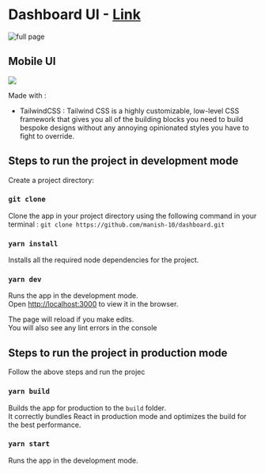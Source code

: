 # Dashboard UI - [Link](https://incubate-task.vercel.app)

![full page](https://cdn.discordapp.com/attachments/834885306770915409/856030767829876766/dashboard.gif)

## Mobile UI

<img src="https://media.discordapp.net/attachments/834885306770915409/856032932644782110/unknown.png?width=1158&height=676">

Made with :

- TailwindCSS : Tailwind CSS is a highly customizable, low-level CSS framework that gives you all of the building blocks you need to build bespoke designs without any annoying opinionated styles you have to fight to override.

## Steps to run the project in development mode

Create a project directory:

### `git clone`

Clone the app in your project directory using the following command in your terminal : `git clone https://github.com/manish-10/dashboard.git`

### `yarn install`

Installs all the required node dependencies for the project.

### `yarn dev`

Runs the app in the development mode.\
Open [http://localhost:3000](http://localhost:3000) to view it in the browser.

The page will reload if you make edits.\
You will also see any lint errors in the console

## Steps to run the project in production mode

Follow the above steps and run the projec

### `yarn build`

Builds the app for production to the `build` folder.\
It correctly bundles React in production mode and optimizes the build for the best performance.

### `yarn start`

Runs the app in the development mode.
